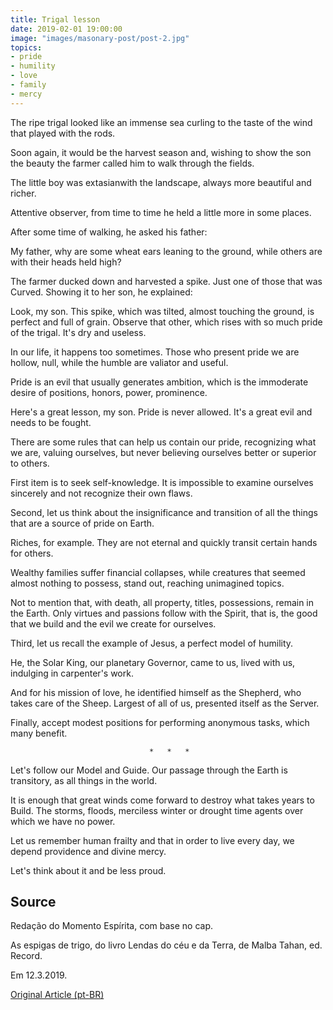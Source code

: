 ```yaml
---
title: Trigal lesson
date: 2019-02-01 19:00:00
image: "images/masonary-post/post-2.jpg"
topics: 
- pride
- humility
- love
- family
- mercy
---
```


The ripe trigal looked like an immense sea curling to the taste of the wind that played
with the rods.

Soon again, it would be the harvest season and, wishing to show the son the beauty
the farmer called him to walk through the fields.

The little boy was extasianwith the landscape, always more beautiful and richer.

Attentive observer, from time to time he held a little more in some places.

After some time of walking, he asked his father:

My father, why are some wheat ears leaning to the ground,
while others are with their heads held high?

The farmer ducked down and harvested a spike. Just one of those that was
Curved. Showing it to her son, he explained:

Look, my son. This spike, which was tilted, almost touching the ground,
is perfect and full of grain. Observe that other, which rises with so much
pride of the trigal. It's dry and useless.

In our life, it happens too sometimes. Those who present pride
we are hollow, null, while the humble are valiator and useful.

Pride is an evil that usually generates ambition, which is the immoderate desire
of positions, honors, power, prominence.

Here's a great lesson, my son. Pride is never allowed. It's a great
evil and needs to be fought.

There are some rules that can help us contain our pride,
recognizing what we are, valuing ourselves, but never believing ourselves better
or superior to others.

First item is to seek self-knowledge. It is impossible to examine ourselves
sincerely and not recognize their own flaws.

Second, let us think about the insignificance and transition of all the things that
are a source of pride on Earth.

Riches, for example. They are not eternal and quickly transit
certain hands for others.

Wealthy families suffer financial collapses, while creatures that
seemed almost nothing to possess, stand out, reaching unimagined topics.

Not to mention that, with death, all property, titles, possessions, remain in the
Earth. Only virtues and passions follow with the Spirit, that is, the good that
we build and the evil we create for ourselves.

Third, let us recall the example of Jesus, a perfect model of humility.

He, the Solar King, our planetary Governor, came to us, lived with us,
indulging in carpenter's work.

And for his mission of love, he identified himself as the Shepherd, who takes care of the
Sheep. Largest of all of us, presented itself as the Server.

Finally, accept modest positions for performing anonymous tasks, which
many benefit.

                                   *   *   *

Let's follow our Model and Guide. Our passage through the Earth is transitory, as
all things in the world.

It is enough that great winds come forward to destroy what takes years to
Build. The storms, floods, merciless winter or drought
time agents over which we have no power.

Let us remember human frailty and that in order to live every day, we depend
providence and divine mercy.

Let's think about it and be less proud.

## Source
Redação do Momento Espírita, com base no cap.  

As espigas de trigo, do livro Lendas do céu e da Terra, de Malba Tahan, ed.
Record.  

Em 12.3.2019.

 


[Original Article (pt-BR)](http://momento.com.br/pt/ler_texto.php?id=5686)
